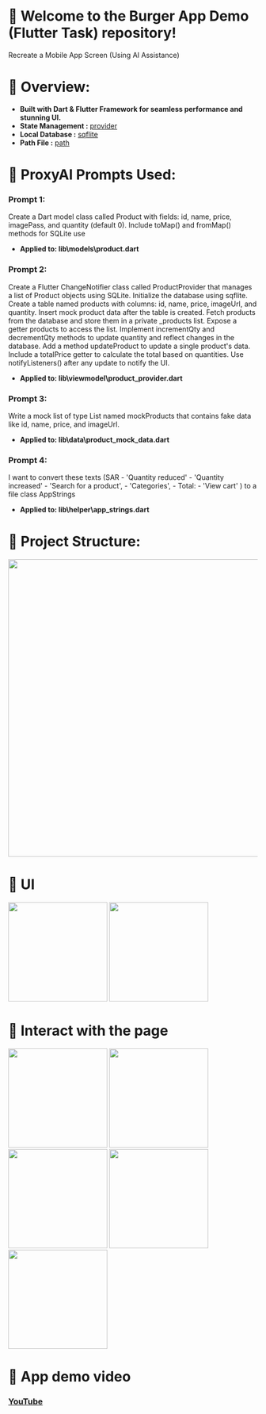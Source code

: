 # 🚀 Welcome to the Burger App Demo (Flutter Task) repository! 

Recreate a Mobile App Screen (Using AI Assistance)


# 🔧 Overview:

* **Built with Dart & Flutter Framework for seamless performance and stunning UI.**<br>
* **State Management :** [provider](https://pub.dev/packages/provider)
* **Local Database :** [sqflite](https://pub.dev/packages/sqflite)
* **Path File :** [path](https://pub.dev/packages/path)


# 🔧 ProxyAI Prompts Used:

### Prompt 1:
Create a Dart model class called Product with fields: id, name, price, imagePass, and quantity (default 0). Include toMap() and fromMap() methods for SQLite use

* **Applied to: lib\models\product.dart**

### Prompt 2:
Create a Flutter ChangeNotifier class called ProductProvider that manages a list of Product objects using SQLite. Initialize the database using sqflite. Create a table named products with columns: id, name, price, imageUrl, and quantity. Insert mock product data after the table is created. Fetch products from the database and store them in a private _products list. Expose a getter products to access the list. Implement incrementQty and decrementQty methods to update quantity and reflect changes in the database. Add a method updateProduct to update a single product's data. Include a totalPrice getter to calculate the total based on quantities. Use notifyListeners() after any update to notify the UI.

* **Applied to: lib\viewmodel\product_provider.dart**

### Prompt 3:
Write a mock list of type List  named mockProducts that contains fake data like id, name, price, and imageUrl.

* **Applied to: lib\data\product_mock_data.dart**

### Prompt 4:
I want to convert these texts (SAR - 'Quantity reduced' - 'Quantity increased' - 'Search for a product', - 'Categories', - Total: - 'View cart' ) to a file class AppStrings

* **Applied to: lib\helper\app_strings.dart**


# 🔧 Project Structure:

<img src="https://github.com/user-attachments/assets/5a76e630-c921-45d2-9476-cf555ed5c70f" width="600">


# 🎨 UI
<img src="https://github.com/user-attachments/assets/95818be9-60a6-41f9-8644-71008cae2004" width="200">
<img src="https://github.com/user-attachments/assets/a9148c76-1652-440d-9b63-d750cd6efbce" width="200">


# 🌟 Interact with the page
<img src="https://github.com/user-attachments/assets/9fadefb2-5cce-4256-bf37-15940187109c" width="200">
<img src="https://github.com/user-attachments/assets/2b9a04d6-d646-4a9e-886a-6c5f89df6f9d" width="200">
<img src=https://github.com/user-attachments/assets/087c3cfb-fdee-4172-88b6-b688575c806c width="200">
<img src="https://github.com/user-attachments/assets/e23dd9ad-58b1-4851-8a0e-9dff3f2ab3bf" width="200">
<img src="https://github.com/user-attachments/assets/8f6c74e7-6e99-419c-af09-0ff15025c002" width="200">


# 🌟 App demo video

### [YouTube](https://www.youtube.com/watch?v=15UF9vRm0Z8)

